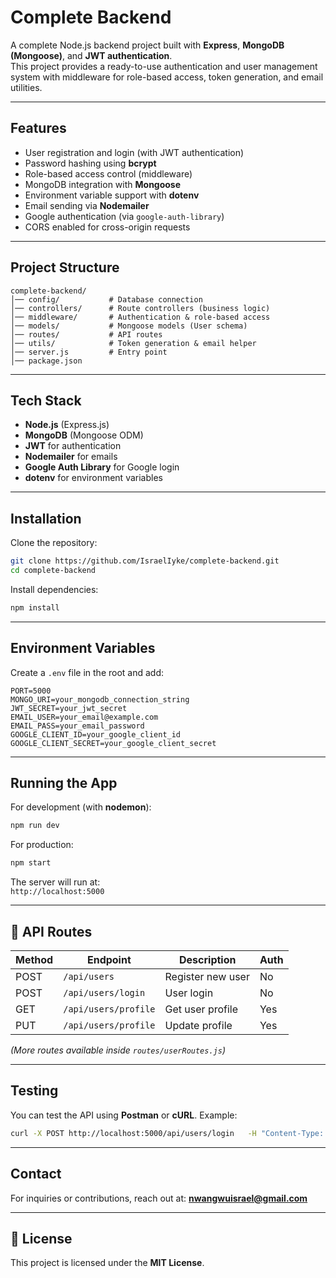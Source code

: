 # Complete Backend

A complete Node.js backend project built with **Express**, **MongoDB (Mongoose)**, and **JWT authentication**.  
This project provides a ready-to-use authentication and user management system with middleware for role-based access, token generation, and email utilities.

---

## Features

- User registration and login (with JWT authentication)
- Password hashing using **bcrypt**
- Role-based access control (middleware)
- MongoDB integration with **Mongoose**
- Environment variable support with **dotenv**
- Email sending via **Nodemailer**
- Google authentication (via `google-auth-library`)
- CORS enabled for cross-origin requests

---

## Project Structure

```
complete-backend/
│── config/           # Database connection
│── controllers/      # Route controllers (business logic)
│── middleware/       # Authentication & role-based access
│── models/           # Mongoose models (User schema)
│── routes/           # API routes
│── utils/            # Token generation & email helper
│── server.js         # Entry point
│── package.json
```

---

## Tech Stack

- **Node.js** (Express.js)
- **MongoDB** (Mongoose ODM)
- **JWT** for authentication
- **Nodemailer** for emails
- **Google Auth Library** for Google login
- **dotenv** for environment variables

---

## Installation

Clone the repository:

```bash
git clone https://github.com/IsraelIyke/complete-backend.git
cd complete-backend
```

Install dependencies:

```bash
npm install
```

---

## Environment Variables

Create a `.env` file in the root and add:

```env
PORT=5000
MONGO_URI=your_mongodb_connection_string
JWT_SECRET=your_jwt_secret
EMAIL_USER=your_email@example.com
EMAIL_PASS=your_email_password
GOOGLE_CLIENT_ID=your_google_client_id
GOOGLE_CLIENT_SECRET=your_google_client_secret
```

---

## Running the App

For development (with **nodemon**):

```bash
npm run dev
```

For production:

```bash
npm start
```

The server will run at:  
`http://localhost:5000`

---

## 📡 API Routes

| Method | Endpoint             | Description       | Auth |
| ------ | -------------------- | ----------------- | ---- |
| POST   | `/api/users`         | Register new user | No   |
| POST   | `/api/users/login`   | User login        | No   |
| GET    | `/api/users/profile` | Get user profile  | Yes  |
| PUT    | `/api/users/profile` | Update profile    | Yes  |

_(More routes available inside `routes/userRoutes.js`)_

---

## Testing

You can test the API using **Postman** or **cURL**. Example:

```bash
curl -X POST http://localhost:5000/api/users/login   -H "Content-Type: application/json"   -d '{"email":"test@example.com","password":"123456"}'
```

---

## Contact

For inquiries or contributions, reach out at: **nwangwuisrael@gmail.com**

---

## 📄 License

This project is licensed under the **MIT License**.
